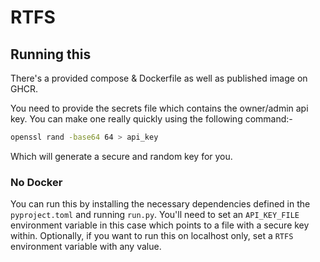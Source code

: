 # RTFS

## Running this

There's a provided compose & Dockerfile as well as published image on GHCR.

You need to provide the secrets file which contains the owner/admin api key.
You can make one really quickly using the following command:-
```sh
openssl rand -base64 64 > api_key
```
Which will generate a secure and random key for you.

### No Docker
You can run this by installing the necessary dependencies defined in the `pyproject.toml` and running `run.py`. You'll need to set an `API_KEY_FILE` environment variable in this case which points to a file with a secure key within.
Optionally, if you want to run this on localhost only, set a `RTFS` environment variable with any value.
